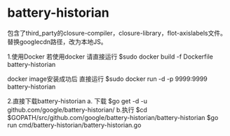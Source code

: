 # battery-historian
包含了third_party的closure-compiler，closure-library，flot-axislabels文件。
替换googlecdn路径，改为本地JS。

1.使用Docker 
  若使用docker 请直接运行
  $sudo docker build -f Dockerfile battery-historian

  docker image安装成功后
  直接运行 
  $sudo docker run -d -p 9999:9999 battery-historian

2.直接下载battery-historian
  a. 下载
    $go get -d -u github.com/google/battery-historian/
  b.执行
    $cd $GOPATH/src/github.com/google/battery-historian/battery-historian
    $go run cmd/battery-historian/battery-historian.go
  

 
